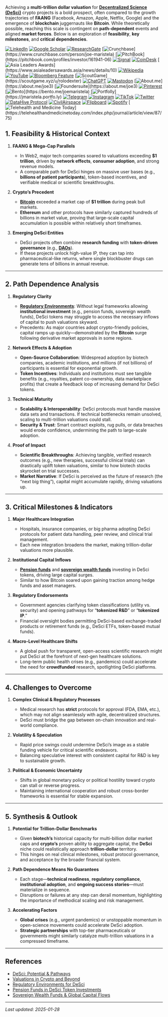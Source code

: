 Achieving a **multi-trillion dollar valuation** for **[Decentralized Science (DeSci)](/literary_products/joes_notes/DESCI.md)** crypto projects is a bold prospect, often compared to the growth trajectories of **FAANG** (Facebook, Amazon, Apple, Netflix, Google) and the emergence of **blockchain** juggernauts like **Bitcoin**. While theoretically possible, reaching this scale is contingent on **path-dependent** events and aligned **market forces**. Below is an exploration of **feasibility**, **key milestones**, and **critical dependencies**.

[![LinkedIn](https://img.shields.io/badge/LinkedIn-Profile-0077B5?style=flat-square&logo=linkedin&logoColor=white)](https://linkedin.com/in/rolodexter) 
[![Google Scholar](https://img.shields.io/badge/Google_Scholar-Profile-4285F4?style=flat-square&logo=googlescholar&logoColor=white)](https://scholar.google.com/citations?user=gHTHirEAAAAJ) 
[![ResearchGate](https://img.shields.io/badge/ResearchGate-Profile-00CCBB?style=flat-square&logo=researchgate&logoColor=white)](https://www.researchgate.net/profile/Joe-Maristela-2) 
[![Crunchbase](https://img.shields.io/badge/Crunchbase-Profile-0288D1?style=flat-square&logo=data:image/svg+xml;base64,PHN...)](https://www.crunchbase.com/person/joe-maristela) 
[![PitchBook](https://img.shields.io/badge/PitchBook-Profile-003B6B?style=flat-square&logo=data:image/svg+xml;base64,PHN...)](https://pitchbook.com/profiles/investor/161941-06) 
[![Signal](https://img.shields.io/badge/Signal-Profile-6E97F0?style=flat-square&logo=signal&logoColor=white)](https://signal.nfx.com/investors/joe-maristela) 
[![CoinDesk](https://img.shields.io/badge/CoinDesk-Contributor-F7931A?style=flat-square&logo=news&logoColor=white)](https://www.coindesk.com/author/joe-maristela) 
[![Asia Leaders Awards](https://img.shields.io/badge/Asia_Leaders_Awards-Feature-DA291C?style=flat-square&logo=data:image/svg+xml;base64,PHN...)](https://www.asialeadersawards.asia/news/details/10) 
[![Wikipedia](https://img.shields.io/badge/Wikipedia-Profile-000000?style=flat-square&logo=wikipedia&logoColor=white)](https://en.wikipedia.org/wiki/File:Joe_Maristela_in_Paniqui_Tarlac_Tech_Seminar_2015.jpg) 
[![YouTube](https://img.shields.io/badge/YouTube-Channel-FF0000?style=flat-square&logo=youtube&logoColor=white)](https://www.youtube.com/@rolodexter) 
[![Bloomberg Feature](https://img.shields.io/badge/Bloomberg-Feature-5E5E5E?style=flat-square&logo=youtube&logoColor=white)](https://www.youtube.com/watch?v=Ep8Mo0kRjaY) 
[![ScoutGame](https://img.shields.io/badge/ScoutGame-Profile-8A2BE2?style=flat-square&logo=data:image/svg+xml;base64,PHN...)](https://scoutgame.xyz/u/rolodexter) 
[![ChatGPT](https://img.shields.io/badge/ChatGPT-Resume_and_Biodata-00A67E?style=flat-square&logo=chatgpt&logoColor=white)](https://chatgpt.com/g/g-675caa5a54e88191bd807764592df744-joe-s-resume-and-application-data) 
[![Mastodon](https://img.shields.io/badge/Mastodon-Profile-6364FF?style=flat-square&logo=mastodon&logoColor=white)](https://mastodon.social/@JoeMaristela) 
[![About.me](https://img.shields.io/badge/About.me-Profile-000000?style=flat-square&logo=data:image/svg+xml;base64,PHN...)](https://about.me/joe3) 
[![Foundersuite](https://img.shields.io/badge/Foundersuite-Profile-0056D2?style=flat-square&logo=data:image/svg+xml;base64,PHN...)](https://about.me/joe3) 
[![Pinterest](https://img.shields.io/badge/Pinterest-@rolodexter-BD081C?style=flat-square&logo=pinterest&logoColor=white)](https://nl.pinterest.com/rolodexter/) 
[![Bento](https://img.shields.io/badge/Bento-Profile-F7931A?style=flat-square&logo=data:image/svg+xml;base64,PHN...)](https://bento.me/joemaristela) 
[![Portfolly](https://img.shields.io/badge/Portfolly-Profile-F7931A?style=flat-square&logo=data:image/svg+xml;base64,PHN...)](https://jmaristela.portfo.ly) 
[![Telegram](https://img.shields.io/badge/Telegram-Contact-2CA5E0?style=flat-square&logo=telegram&logoColor=white)](https://t.me/joemaristela) 
[![Instagram](https://img.shields.io/badge/Instagram-@joemaristela3-E4405F?style=flat-square&logo=instagram&logoColor=white)](https://www.instagram.com/joemaristela3/) 
[![TikTok](https://img.shields.io/badge/TikTok-@rolodexter-000000?style=flat-square&logo=tiktok&logoColor=white)](https://www.tiktok.com/@rolodexter) 
[![Twitter](https://img.shields.io/badge/Twitter-Profile-1DA1F2?style=flat-square&logo=twitter&logoColor=white)](https://twitter.com/joemaristela) 
[![DataHive Protocol](https://img.shields.io/badge/DataHive-Protocol-005F73?style=flat-square&logo=github&logoColor=white)](https://github.com/rolodexter/DataHive-Protocol) 
[![CivilAirspace](https://img.shields.io/badge/CivilAirspace-Project-023047?style=flat-square&logo=github&logoColor=white)](https://github.com/rolodexter/CivilAirspace) 
[![Flipboard](https://img.shields.io/badge/Flipboard-Magazine-E83151?style=flat-square&logo=flipboard&logoColor=white)](https://flipboard.com/@rolodexter/rolodexter-jergu04fz) 
[![Spotify](https://img.shields.io/badge/Spotify-Listen-1DB954?style=flat-square&logo=spotify&logoColor=white)](https://open.spotify.com/show/11s0wEdbc8k3caT6xur57a) 
[![Telehealth and Medicine Today](https://img.shields.io/badge/Telehealth-Article-0077B5?style=flat-square&logo=data:image/svg+xml;base64,PHN...)](https://telehealthandmedicinetoday.com/index.php/journal/article/view/87/75)


## 1. Feasibility & Historical Context

1. **FAANG & Mega-Cap Parallels**  
   - In Web2, major tech companies soared to valuations exceeding **$1 trillion**, driven by **network effects**, **consumer adoption**, and strong revenue models.  
   - A comparable path for DeSci hinges on massive user bases (e.g., **billions of patient participants**), token-based incentives, and verifiable medical or scientific breakthroughs.

2. **Crypto’s Precedent**  
   - **[Bitcoin](https://en.wikipedia.org/wiki/Bitcoin)** exceeded a market cap of **$1 trillion** during peak bull markets.  
   - **Ethereum** and other protocols have similarly captured hundreds of billions in market value, proving that large-scale capital accumulation is possible within relatively short timeframes.

3. **Emerging DeSci Entities**  
   - DeSci projects often combine **research funding** with **token-driven governance** (e.g., **[DAOs](/literary_products/joes_notes/DAOS.md)**).  
   - If these projects unlock high-value IP, they can tap into pharmaceutical-like returns, where single blockbuster drugs can generate tens of billions in annual revenue.

---

## 2. Path Dependence Analysis

1. **Regulatory Clarity**  
   - **[Regulatory Environments](/literary_products/joes_notes/REGULATORY_ENVIRONMENTS.md)**: Without legal frameworks allowing **institutional investment** (e.g., pension funds, sovereign wealth funds), DeSci tokens may struggle to access the necessary inflows of capital to push valuations skyward.  
   - Precedents: As major countries adopt crypto-friendly policies, capital ramps up quickly—demonstrated by the **Bitcoin** surge following derivative market approvals in some regions.

2. **Network Effects & Adoption**  
   - **Open-Source Collaboration**: Widespread adoption by biotech companies, academic institutions, and millions (if not billions) of participants is essential for exponential growth.  
   - **Token Incentives**: Individuals and institutions must see tangible benefits (e.g., royalties, patent co-ownership, data marketplace profits) that create a feedback loop of increasing demand for DeSci tokens.

3. **Technical Maturity**  
   - **Scalability & Interoperability**: DeSci protocols must handle massive data sets and transactions. If technical bottlenecks remain unsolved, scaling to multi-trillion valuations could stall.  
   - **Security & Trust**: Smart contract exploits, rug pulls, or data breaches would erode confidence, undermining the path to large-scale adoption.

4. **Proof of Impact**  
   - **Scientific Breakthroughs**: Achieving tangible, verified research outcomes (e.g., new therapies, successful clinical trials) can drastically uplift token valuations, similar to how biotech stocks skyrocket on trial successes.  
   - **Market Narrative**: If DeSci is perceived as the future of research (the “next big thing”), capital might accumulate rapidly, driving valuations up.

---

## 3. Critical Milestones & Indicators

1. **Major Healthcare Integration**  
   - Hospitals, insurance companies, or big pharma adopting DeSci protocols for patient data handling, peer review, and clinical trial management.  
   - Each new integration broadens the market, making trillion-dollar valuations more plausible.

2. **Institutional Capital Inflows**  
   - **[Pension funds](/literary_products/joes_notes/PENSION_FUNDS.md)** and **[sovereign wealth funds](/literary_products/joes_notes/SOVEREIGN_WEALTH_FUNDS.md)** investing in DeSci tokens, driving large capital surges.  
   - Similar to how Bitcoin soared upon gaining traction among hedge funds and asset managers.

3. **Regulatory Endorsements**  
   - Government agencies clarifying token classifications (utility vs. security) and opening pathways for “**tokenized R&D**” or “**tokenized IP**.”  
   - Financial oversight bodies permitting DeSci-based exchange-traded products or retirement funds (e.g., DeSci ETFs, token-based mutual funds).

4. **Macro-Level Healthcare Shifts**  
   - A global push for transparent, open-access scientific research might put DeSci at the forefront of next-gen healthcare solutions.  
   - Long-term public health crises (e.g., pandemics) could accelerate the need for **crowdfunded** research, spotlighting DeSci platforms.

---

## 4. Challenges to Overcome

1. **Complex Clinical & Regulatory Processes**  
   - Medical research has **strict** protocols for approval (FDA, EMA, etc.), which may not align seamlessly with agile, decentralized structures.  
   - DeSci must bridge the gap between on-chain innovation and real-world compliance.

2. **Volatility & Speculation**  
   - Rapid price swings could undermine DeSci’s image as a stable funding vehicle for critical scientific endeavors.  
   - Balancing speculative interest with consistent capital for R&D is key to sustainable growth.

3. **Political & Economic Uncertainty**  
   - Shifts in global monetary policy or political hostility toward crypto can stall or reverse progress.  
   - Maintaining international cooperation and robust cross-border frameworks is essential for stable expansion.

---

## 5. Synthesis & Outlook

1. **Potential for Trillion-Dollar Benchmarks**  
   - Given **biotech’s** historical capacity for multi-billion dollar market caps and **crypto’s** proven ability to aggregate capital, the **DeSci** niche could realistically approach **trillion-dollar** territory.  
   - This hinges on real clinical milestones, robust protocol governance, and acceptance by the broader financial system.

2. **Path Dependence Means No Guarantees**  
   - Each stage—**technical readiness**, **regulatory compliance**, **institutional adoption**, and **ongoing success stories**—must materialize in sequence.  
   - Disruptions or failures at any step can derail momentum, highlighting the importance of methodical scaling and risk management.

3. **Accelerating Factors**  
   - **Global crises** (e.g., urgent pandemics) or unstoppable momentum in open-science movements could accelerate DeSci adoption.  
   - **Strategic partnerships** with top-tier pharmaceuticals or governments might similarly catalyze multi-trillion valuations in a compressed timeframe.

---

## References

- [DeSci: Potential & Pathways](/literary_products/joes_notes/DESCI.md)
- [Valuations in Crypto and Beyond](/literary_products/joes_notes/VALUATIONS.md)
- [Regulatory Environments for DeSci](/literary_products/joes_notes/REGULATORY_ENVIRONMENTS.md)
- [Pension Funds in DeSci Token Investments](/literary_products/joes_notes/PENSION_FUNDS.md)
- [Sovereign Wealth Funds & Global Capital Flows](/literary_products/joes_notes/SOVEREIGN_WEALTH_FUNDS.md)

---

_Last updated: 2025-01-28_
